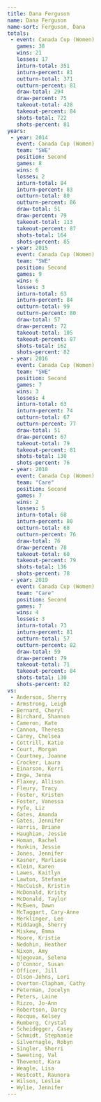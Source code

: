 ```yaml
---
title: Dana Ferguson
name: Dana Ferguson
name-sort: Ferguson, Dana
totals:
 - event: Canada Cup (Women)
   games: 38
   wins: 21
   losses: 17
   inturn-total: 351
   inturn-percent: 81
   outturn-total: 371
   outturn-percent: 81
   draw-total: 294
   draw-percent: 75
   takeout-total: 428
   takeout-percent: 84
   shots-total: 722
   shots-percent: 81
years:
 - year: 2014
   event: Canada Cup (Women)
   team: "SWE"
   position: Second
   games: 8
   wins: 6
   losses: 2
   inturn-total: 84
   inturn-percent: 83
   outturn-total: 80
   outturn-percent: 86
   draw-total: 51
   draw-percent: 79
   takeout-total: 113
   takeout-percent: 87
   shots-total: 164
   shots-percent: 85
 - year: 2015
   event: Canada Cup (Women)
   team: "SWE"
   position: Second
   games: 9
   wins: 6
   losses: 3
   inturn-total: 63
   inturn-percent: 84
   outturn-total: 99
   outturn-percent: 80
   draw-total: 57
   draw-percent: 72
   takeout-total: 105
   takeout-percent: 87
   shots-total: 162
   shots-percent: 82
 - year: 2016
   event: Canada Cup (Women)
   team: "SWE"
   position: Second
   games: 7
   wins: 3
   losses: 4
   inturn-total: 63
   inturn-percent: 74
   outturn-total: 67
   outturn-percent: 77
   draw-total: 51
   draw-percent: 67
   takeout-total: 79
   takeout-percent: 81
   shots-total: 130
   shots-percent: 76
 - year: 2018
   event: Canada Cup (Women)
   team: "Care"
   position: Second
   games: 7
   wins: 2
   losses: 5
   inturn-total: 68
   inturn-percent: 80
   outturn-total: 68
   outturn-percent: 76
   draw-total: 76
   draw-percent: 78
   takeout-total: 60
   takeout-percent: 79
   shots-total: 136
   shots-percent: 78
 - year: 2019
   event: Canada Cup (Women)
   team: "Care"
   position: Second
   games: 7
   wins: 4
   losses: 3
   inturn-total: 73
   inturn-percent: 81
   outturn-total: 57
   outturn-percent: 82
   draw-total: 59
   draw-percent: 79
   takeout-total: 71
   takeout-percent: 84
   shots-total: 130
   shots-percent: 82
vs:
 - Anderson, Sherry
 - Armstrong, Leigh
 - Bernard, Cheryl
 - Birchard, Shannon
 - Cameron, Kate
 - Cannon, Theresa
 - Carey, Chelsea
 - Cottrill, Katie
 - Court, Morgan
 - Courtney, Joanne
 - Crocker, Laura
 - Einarson, Kerri
 - Enge, Jenna
 - Flaxey, Allison
 - Fleury, Tracy
 - Foster, Kristen
 - Foster, Vanessa
 - Fyfe, Liz
 - Gates, Amanda
 - Gates, Jennifer
 - Harris, Briane
 - Haughian, Jessie
 - Homan, Rachel
 - Hunkin, Jessie
 - Jones, Jennifer
 - Kasner, Marliese
 - Klein, Karen
 - Lawes, Kaitlyn
 - Lawton, Stefanie
 - MacCuish, Kristin
 - McDonald, Kristy
 - McDonald, Taylor
 - McEwen, Dawn
 - McTaggart, Cary-Anne
 - Merklinger, Lee
 - Middaugh, Sherry
 - Miskew, Emma
 - Moore, Kristie
 - Nedohin, Heather
 - Nixon, Amy
 - Njegovan, Selena
 - O'Connor, Susan
 - Officer, Jill
 - Olson-Johns, Lori
 - Overton-Clapham, Cathy
 - Peterman, Jocelyn
 - Peters, Laine
 - Rizzo, Jo-Ann
 - Robertson, Darcy
 - Rocque, Kelsey
 - Rumberg, Crystal
 - Scheidegger, Casey
 - Schmidt, Stephanie
 - Silvernagle, Robyn
 - Singler, Sherri
 - Sweeting, Val
 - Thevenot, Kara
 - Weagle, Lisa
 - Westcott, Raunora
 - Wilson, Leslie
 - Wylie, Jennifer
---
```

